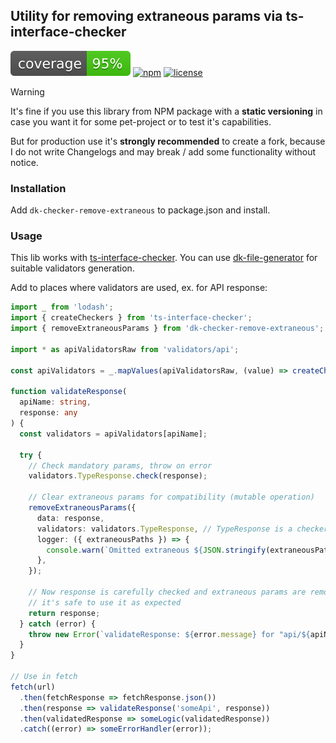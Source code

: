 ## Utility for removing extraneous params via ts-interface-checker

![coverage](https://github.com/dkazakov8/dk-framework/blob/master/packages/checker-remove-extraneous/cover.svg)
[![npm](https://img.shields.io/npm/v/dk-checker-remove-extraneous)](https://www.npmjs.com/package/dk-checker-remove-extraneous)
[![license](https://img.shields.io/npm/l/dk-checker-remove-extraneous)](https://github.com/dkazakov8/dk-framework/blob/master/packages/checker-remove-extraneous/LICENSE)

> [!WARNING]  
> It's fine if you use this library from NPM package with a **static versioning** in case you
> want it for some pet-project or to test it's capabilities.
>
> But for production use it's **strongly recommended** to create a fork, because I do not write
> Changelogs and may break / add some functionality without notice.

### Installation

Add `dk-checker-remove-extraneous` to package.json and install.

### Usage

This lib works with [ts-interface-checker](https://github.com/gristlabs/ts-interface-checker). You can use
[dk-file-generator](https://github.com/dkazakov8/dk-file-generator) for suitable validators generation.

Add to places where validators are used, ex. for API response:

```typescript
import _ from 'lodash';
import { createCheckers } from 'ts-interface-checker';
import { removeExtraneousParams } from 'dk-checker-remove-extraneous';

import * as apiValidatorsRaw from 'validators/api';

const apiValidators = _.mapValues(apiValidatorsRaw, (value) => createCheckers(value));

function validateResponse(
  apiName: string,
  response: any
) {
  const validators = apiValidators[apiName];

  try {
    // Check mandatory params, throw on error
    validators.TypeResponse.check(response);

    // Clear extraneous params for compatibility (mutable operation)
    removeExtraneousParams({
      data: response,
      validators: validators.TypeResponse, // TypeResponse is a checker, use your name
      logger: ({ extraneousPaths }) => {
        console.warn(`Omitted extraneous ${JSON.stringify(extraneousPaths)} for "api/${apiName}"`);
      },
    });

    // Now response is carefully checked and extraneous params are removed,
    // it's safe to use it as expected
    return response;
  } catch (error) {
    throw new Error(`validateResponse: ${error.message} for "api/${apiName}"`);
  }
}

// Use in fetch
fetch(url)
  .then(fetchResponse => fetchResponse.json())
  .then(response => validateResponse('someApi', response))
  .then(validatedResponse => someLogic(validatedResponse))
  .catch((error) => someErrorHandler(error));
```
